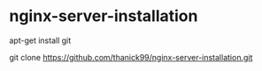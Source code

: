 # nginx-server-installation

apt-get install git

git clone https://github.com/thanick99/nginx-server-installation.git
